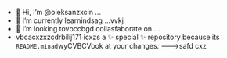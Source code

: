- 👋 Hi, I’m @oleksanzxcin ...
- 🌱 I’m currently learnindsag ...vvkj
- 💞️ I’m looking tovbccbgd collasfaborate on ...
- vbcacxzxzcdrbilij171 icxzs a ✨ special ✨ repository because its `README.mіваd`wyCVBCVook at your changes.
--->safd
cxz
